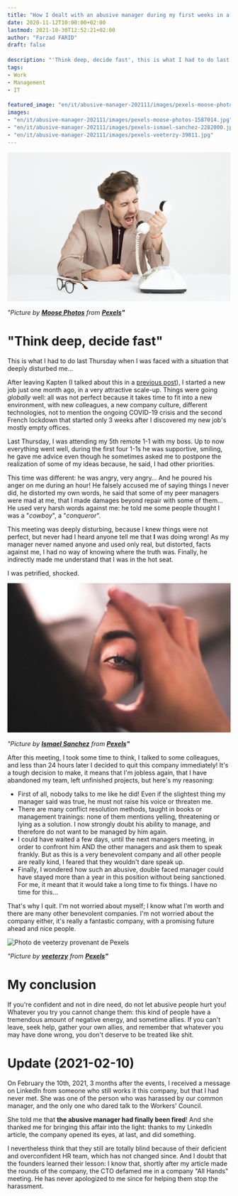 ```yaml
---
title: "How I dealt with an abusive manager during my first weeks in a new job"
date: 2020-11-12T10:00:00+02:00
lastmod: 2021-10-30T12:52:21+02:00
author: "Farzad FARID"
draft: false

description: "'Think deep, decide fast', this is what I had to do last Thursday when I was faced with a situation that deeply disturbed me…"
tags:
- Work
- Management
- IT

featured_image: "en/it/abusive-manager-202111/images/pexels-moose-photos-1587014.jpg"
images:
- "en/it/abusive-manager-202111/images/pexels-moose-photos-1587014.jpg"
- "en/it/abusive-manager-202111/images/pexels-ismael-sanchez-2282000.jpg"
- "en/it/abusive-manager-202111/images/pexels-veeterzy-39811.jpg"
---
```


![image](images/pexels-moose-photos-1587014.jpg)

_"Picture by_ [**_Moose Photos_**](https://www.pexels.com/fr-fr/@moose-photos-170195?utm_content=attributionCopyText&utm_medium=referral&utm_source=pexels) _from_ [**_Pexels_**](https://www.pexels.com/fr-fr/photo/adulte-blanc-bureau-communication-1587014/?utm_content=attributionCopyText&utm_medium=referral&utm_source=pexels)**_"_**

# "Think deep, decide fast"

This is what I had to do last Thursday when I was faced with a situation that deeply disturbed me…

After leaving Kapten (I talked about this in a [previous post](https://www.linkedin.com/posts/ffarid_last-sad-days-at-kapten-in-one-week-ill-activity-6715216082828869632-NgR4)), I started a new job just one month ago, in a very attractive scale-up. Things were going _globally_ well: all was not perfect because it takes time to fit into a new environment, with new colleagues, a new company culture, different technologies, not to mention the ongoing COVID-19 crisis and the second French lockdown that started only 3 weeks after I discovered my new job's mostly empty offices.

Last Thursday, I was attending my 5th remote 1-1 with my boss. Up to now everything went well, during the first four 1-1s he was supportive, smiling, he gave me advice even though he sometimes asked me to postpone the realization of some of my ideas because, he said, I had other priorities.

This time was different: he was angry, very angry… And he poured his anger on me during an hour! He falsely accused me of saying things I never did, he distorted my own words, he said that some of my peer managers were mad at me, that I made damages beyond repair with some of them… He used very harsh words against me: he told me some people thought I was a "_cowboy_", a "_conqueror_".

This meeting was deeply disturbing, because I knew things were not perfect, but never had I heard anyone tell me that **I** was doing wrong! As my manager never named anyone and used only real, but distorted, facts against me, I had no way of knowing where the truth was. Finally, he indirectly made me understand that I was in the hot seat.

I was petrified, shocked.

![Photo de Ismael Sanchez provenant de Pexels](images/pexels-ismael-sanchez-2282000.jpg)

_"Picture by_ [**_Ismael Sanchez_**](https://www.pexels.com/fr-fr/@ismael-sanchez-200407?utm_content=attributionCopyText&utm_medium=referral&utm_source=pexels) _from_ [**_Pexels_**](https://www.pexels.com/fr-fr/photo/brise-casse-femme-reflet-2282000/?utm_content=attributionCopyText&utm_medium=referral&utm_source=pexels)**_"_**

After this meeting, I took some time to think, I talked to some colleagues, and less than 24 hours later I decided to quit this company immediately! It's a tough decision to make, it means that I'm jobless again, that I have abandoned my team, left unfinished projects, but here's my reasoning:

- First of all, nobody talks to me like he did! Even if the slightest thing my manager said was true, he must not raise his voice or threaten me.
- There are many conflict resolution methods, taught in books or management trainings: none of them mentions yelling, threatening or lying as a solution. I now strongly doubt his ability to manage, and therefore do not want to be managed by him again.
- I could have waited a few days, until the next managers meeting, in order to confront him AND the other managers and ask them to speak frankly. But as this is a very benevolent company and all other people are really kind, I feared that they wouldn't dare speak up.
- Finally, I wondered how such an abusive, double faced manager could have stayed more than a year in this position without being sanctioned. For me, it meant that it would take a long time to fix things. I have no time for this…

That's why I quit. I'm not worried about myself; I know what I'm worth and there are many other benevolent companies. I'm not worried about the company either, it's really a fantastic company, with a promising future ahead and nice people.

![Photo de veeterzy provenant de Pexels](images/pexels-veeterzy-39811.jpg)

_"Picture by_ [**_veeterzy_**](https://www.pexels.com/fr-fr/@veeterzy?utm_content=attributionCopyText&utm_medium=referral&utm_source=pexels) _from_ [**_Pexels_**](https://www.pexels.com/fr-fr/photo/arbres-brume-fond-d-ecran-hd-foret-39811/?utm_content=attributionCopyText&utm_medium=referral&utm_source=pexels)**_"_**

# My conclusion 

If you're confident and not in dire need, do not let abusive people hurt you! Whatever you try you cannot change them: this kind of people have a tremendous amount of negative energy, and sometime allies. If you can't leave, seek help, gather your own allies, and remember that whatever you may have done wrong, you don't deserve to be treated like shit.

# Update (2021-02-10)

On February the 10th, 2021, 3 months after the events, I received a message on LinkedIn from someone who
still works it this company, but that I had never met. She was one of the person who was harassed by our
common manager, and the only one who dared talk to the Workers' Council. 

She told me that **the abusive manager had finally been fired**! And she thanked me for bringing this affair
into the light: thanks to my LinkedIn article, the company opened its eyes, at last, and did something.

I nevertheless think that they still are totally blind because of their deficient and overconfident HR team, which
has not changed since. And I doubt that the founders learned their lesson: I know that, shortly after my
article made the rounds of the company, the CTO defamed me in a company "All Hands" meeting. He has never
apologized to me since for helping them stop the harassment.

